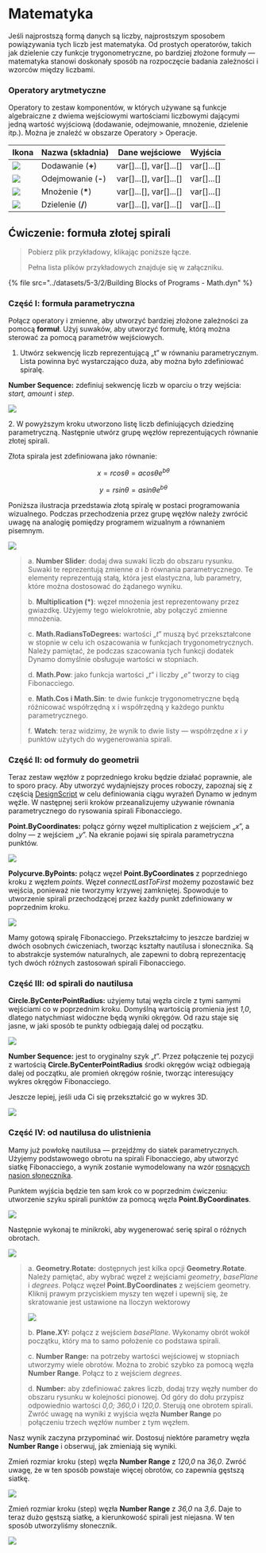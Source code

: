 # Matematyka

Jeśli najprostszą formą danych są liczby, najprostszym sposobem powiązywania tych liczb jest matematyka. Od prostych operatorów, takich jak dzielenie czy funkcje trygonometryczne, po bardziej złożone formuły — matematyka stanowi doskonały sposób na rozpoczęcie badania zależności i wzorców między liczbami.

### Operatory arytmetyczne

Operatory to zestaw komponentów, w których używane są funkcje algebraiczne z dwiema wejściowymi wartościami liczbowymi dającymi jedną wartość wyjściową (dodawanie, odejmowanie, mnożenie, dzielenie itp.). Można je znaleźć w obszarze Operatory > Operacje.

| Ikona | Nazwa (składnia) | Dane wejściowe | Wyjścia |
| --------------------------------------------------- | ----------------- | -------------------------- | ------------ |
| ![](<../images/5-3/2/addition.jpg>) | Dodawanie (**+**) | var\[]...\[], var\[]...\[] | var\[]...\[] |
| ![](<../images/5-3/2/Subtraction.jpg>) | Odejmowanie (**-**) | var\[]...\[], var\[]...\[] | var\[]...\[] |
| ![](<../images/5-3/2/Multiplication.jpg>) | Mnożenie (**\***) | var\[]...\[], var\[]...\[] | var\[]...\[] |
| ![](<../images/5-3/2/Division.jpg>) | Dzielenie (**/**) | var\[]...\[], var\[]...\[] | var\[]...\[] |

## Ćwiczenie: formuła złotej spirali

> Pobierz plik przykładowy, klikając poniższe łącze.
>
> Pełna lista plików przykładowych znajduje się w załączniku.

{% file src="../datasets/5-3/2/Building Blocks of Programs - Math.dyn" %}

### Część I: formuła parametryczna

Połącz operatory i zmienne, aby utworzyć bardziej złożone zależności za pomocą **formuł**. Użyj suwaków, aby utworzyć formułę, którą można sterować za pomocą parametrów wejściowych.

1. Utwórz sekwencję liczb reprezentującą „t” w równaniu parametrycznym. Lista powinna być wystarczająco duża, aby można było zdefiniować spiralę.

**Number Sequence:** zdefiniuj sekwencję liczb w oparciu o trzy wejścia: _start, amount_ i _step_.

![](<../images/5-3/2/math - part I-01.jpg>)

2\. W powyższym kroku utworzono listę liczb definiujących dziedzinę parametryczną. Następnie utwórz grupę węzłów reprezentujących równanie złotej spirali.

Złota spirala jest zdefiniowana jako równanie:

$$
x = r cos θ = a cos θ e^{bθ}
$$

$$
y = r sin θ = a sin θe^{bθ}
$$

Poniższa ilustracja przedstawia złotą spiralę w postaci programowania wizualnego. Podczas przechodzenia przez grupę węzłów należy zwrócić uwagę na analogię pomiędzy programem wizualnym a równaniem pisemnym.

![](<../images/5-3/2/math - part I-02.jpg>)

> a. **Number Slider**: dodaj dwa suwaki liczb do obszaru rysunku. Suwaki te reprezentują zmienne _a_ i _b_ równania parametrycznego. Te elementy reprezentują stałą, która jest elastyczna, lub parametry, które można dostosować do żądanego wyniku.
>
> b. **Multiplication (\*)**: węzeł mnożenia jest reprezentowany przez gwiazdkę. Użyjemy tego wielokrotnie, aby połączyć zmienne mnożenia.
>
> c. **Math.RadiansToDegrees:** wartości „_t_” muszą być przekształcone w stopnie w celu ich oszacowania w funkcjach trygonometrycznych. Należy pamiętać, że podczas szacowania tych funkcji dodatek Dynamo domyślnie obsługuje wartości w stopniach.
>
> d. **Math.Pow**: jako funkcja wartości „_t_” i liczby „_e_” tworzy to ciąg Fibonacciego.
>
> e. **Math.Cos i Math.Sin**: te dwie funkcje trygonometryczne będą różnicować współrzędną x i współrzędną y każdego punktu parametrycznego.
>
> f. **Watch**: teraz widzimy, że wynik to dwie listy — współrzędne _x_ i _y_ punktów użytych do wygenerowania spirali.

### Część II: od formuły do geometrii

Teraz zestaw węzłów z poprzedniego kroku będzie działać poprawnie, ale to sporo pracy. Aby utworzyć wydajniejszy proces roboczy, zapoznaj się z częścią [DesignScript](../../8\_coding\_in\_dynamo/8-1\_code-blocks-and-design-script/2-design-script-syntax.md) w celu definiowania ciągu wyrażeń Dynamo w jednym węźle. W następnej serii kroków przeanalizujemy używanie równania parametrycznego do rysowania spirali Fibonacciego.

**Point.ByCoordinates:** połącz górny węzeł multiplication z wejściem „_x_”, a dolny — z wejściem „_y_”. Na ekranie pojawi się spirala parametryczna punktów.

![](<../images/5-3/2/math - part II-01.gif>)

**Polycurve.ByPoints:** połącz węzeł **Point.ByCoordinates** z poprzedniego kroku z węzłem _points_. Węzeł _connectLastToFirst_ możemy pozostawić bez wejścia, ponieważ nie tworzymy krzywej zamkniętej. Spowoduje to utworzenie spirali przechodzącej przez każdy punkt zdefiniowany w poprzednim kroku.

![](<../images/5-3/2/math - part II-02.jpg>)

Mamy gotową spiralę Fibonacciego. Przekształcimy to jeszcze bardziej w dwóch osobnych ćwiczeniach, tworząc kształty nautilusa i słonecznika. Są to abstrakcje systemów naturalnych, ale zapewni to dobrą reprezentację tych dwóch różnych zastosowań spirali Fibonacciego.

### Część III: od spirali do nautilusa

**Circle.ByCenterPointRadius:** użyjemy tutaj węzła circle z tymi samymi wejściami co w poprzednim kroku. Domyślną wartością promienia jest _1,0_, dlatego natychmiast widoczne będą wyniki okręgów. Od razu staje się jasne, w jaki sposób te punkty odbiegają dalej od początku.

![](<../images/5-3/2/math - part III-01.jpg>)

**Number Sequence:** jest to oryginalny szyk „_t_”. Przez połączenie tej pozycji z wartością **Circle.ByCenterPointRadius** środki okręgów wciąż odbiegają dalej od początku, ale promień okręgów rośnie, tworząc interesujący wykres okręgów Fibonacciego.

Jeszcze lepiej, jeśli uda Ci się przekształcić go w wykres 3D.

![](<../images/5-3/2/math - part III-02.gif>)

### Część IV: od nautilusa do ulistnienia

Mamy już powłokę nautilusa — przejdźmy do siatek parametrycznych. Użyjemy podstawowego obrotu na spirali Fibonacciego, aby utworzyć siatkę Fibonacciego, a wynik zostanie wymodelowany na wzór [rosnących nasion słonecznika](https://blogs.unimelb.edu.au/sciencecommunication/2018/09/02/this-flower-uses-maths-to-reproduce/).

Punktem wyjścia będzie ten sam krok co w poprzednim ćwiczeniu: utworzenie szyku spirali punktów za pomocą węzła **Point.ByCoordinates**.

![](<../images/5-3/2/math - part IV-01.jpg>)

Następnie wykonaj te minikroki, aby wygenerować serię spiral o różnych obrotach.

![](<../images/5-3/2/math - part IV-02.jpg>)

> a. **Geometry.Rotate:** dostępnych jest kilka opcji **Geometry.Rotate**. Należy pamiętać, aby wybrać węzeł z wejściami _geometry_, _basePlane_ i _degrees_. Połącz węzeł **Point.ByCoordinates** z wejściem geometry. Kliknij prawym przyciskiem myszy ten węzeł i upewnij się, że skratowanie jest ustawione na Iloczyn wektorowy
>
> ![](<../images/5-3/2/math - part IV-03 cross product.jpg>)
>
> b. **Plane.XY:** połącz z wejściem _basePlane_. Wykonamy obrót wokół początku, który ma to samo położenie co podstawa spirali.
>
> c. **Number Range:** na potrzeby wartości wejściowej w stopniach utworzymy wiele obrotów. Można to zrobić szybko za pomocą węzła **Number Range**. Połącz to z wejściem _degrees_.
>
> d. **Number:** aby zdefiniować zakres liczb, dodaj trzy węzły number do obszaru rysunku w kolejności pionowej. Od góry do dołu przypisz odpowiednio wartości _0,0; 360,0_ i _120,0_. Sterują one obrotem spirali. Zwróć uwagę na wyniki z wyjścia węzła **Number Range** po połączeniu trzech węzłów number z tym węzłem.

Nasz wynik zaczyna przypominać wir. Dostosuj niektóre parametry węzła **Number Range** i obserwuj, jak zmieniają się wyniki.

Zmień rozmiar kroku (step) węzła **Number Range** z _120,0_ na _36,0_. Zwróć uwagę, że w ten sposób powstaje więcej obrotów, co zapewnia gęstszą siatkę.

![](<../images/5-3/2/math - part IV-04.jpg>)

Zmień rozmiar kroku (step) węzła **Number Range** z _36,0_ na _3,6_. Daje to teraz dużo gęstszą siatkę, a kierunkowość spirali jest niejasna. W ten sposób utworzyliśmy słonecznik.

![](<../images/5-3/2/math - part IV-05.jpg>)
